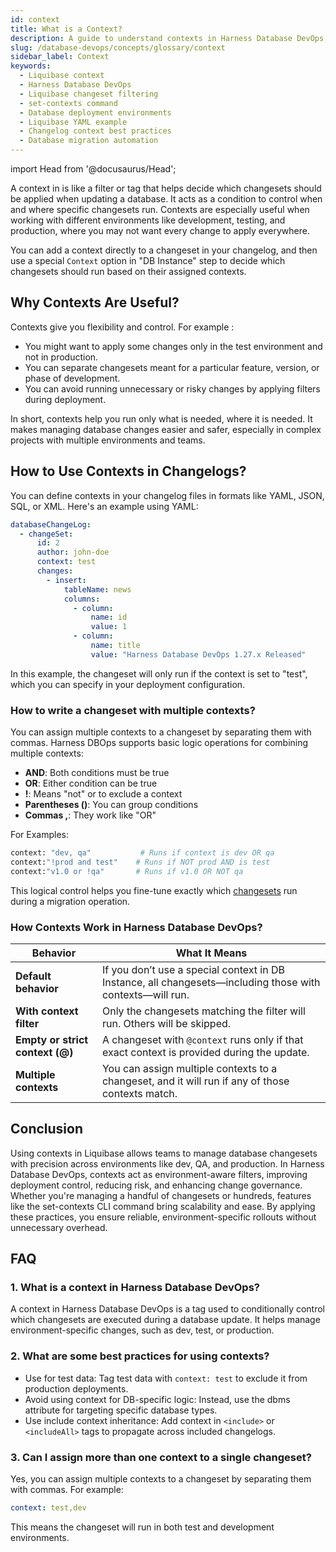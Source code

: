 ```yaml
---
id: context
title: What is a Context?
description: A guide to understand contexts in Harness Database DevOps, including their purpose, usage, and best practices for managing database changesets across environments.
slug: /database-devops/concepts/glossary/context
sidebar_label: Context
keywords:
  - Liquibase context
  - Harness Database DevOps 
  - Liquibase changeset filtering
  - set-contexts command
  - Database deployment environments
  - Liquibase YAML example
  - Changelog context best practices
  - Database migration automation
---
```


import Head from '@docusaurus/Head';

<Head>
  <meta name="title" content="Understanding Contexts in Harness Database DevOps" data-rh="title"/>
  <meta
    name="description"
    content="Learn what a context is, how it works in Harness DB DevOps, and explore best practices for context, rollback, transaction control, and CI/CD workflows."
  />
  <script type="application/ld+json">
    {`
      {
        "@context": "https://schema.org",
        "@type": "FAQPage",
        "mainEntity": [
          {
            "@type": "Question",
            "name": "What is a context in Liquibase?",
            "acceptedAnswer": {
              "@type": "Answer",
              "text": "A context in Liquibase is a tag used to conditionally control which changesets are executed during a database update. It helps manage environment-specific changes, such as dev, test, or production."
            }
          },
          {
            "@type": "Question",
            "name": "Can I assign more than one context to a changeset?",
            "acceptedAnswer": {
              "@type": "Answer",
              "text": "Yes. You can assign multiple contexts to a changeset by separating them with commas. For example: context: 'dev,test'. The changeset will run if either context matches."
            }
          },
          {
            "@type": "Question",
            "name": "What does the set-contexts command do in Liquibase?",
            "acceptedAnswer": {
              "@type": "Answer",
              "text": "The set-contexts command allows you to bulk edit and apply context values to changesets from the command line without modifying the changelog files directly. It works with YAML, XML, JSON, and SQL changelogs."
            }
          },
          {
            "@type": "Question",
            "name": "Do I need Liquibase Pro to use multiple contexts?",
            "acceptedAnswer": {
              "@type": "Answer",
              "text": "No. You can assign multiple contexts in open-source Liquibase as well. However, advanced commands like set-contexts are part of Liquibase Pro."
            }
          },
          {
            "@type": "Question",
            "name": "How do contexts work in Harness Database DevOps?",
            "acceptedAnswer": {
              "@type": "Answer",
              "text": "In Harness Database DevOps, the context filter in the DB Instance step determines which changesets will run. If no filter is provided, all changesets—including those with contexts—are executed."
            }
          }
        ]
      }
    `}
  </script>
</Head>

A context in is like a filter or tag that helps decide which changesets should be applied when updating a database. It acts as a condition to control when and where specific changesets run. Contexts are especially useful when working with different environments like development, testing, and production, where you may not want every change to apply everywhere.

You can add a context directly to a changeset in your changelog, and then use a special `Context` option in "DB Instance" step to decide which changesets should run based on their assigned contexts.

## Why Contexts Are Useful?

Contexts give you flexibility and control. For example :
- You might want to apply some changes only in the test environment and not in production.
- You can separate changesets meant for a particular feature, version, or phase of development.
- You can avoid running unnecessary or risky changes by applying filters during deployment.

In short, contexts help you run only what is needed, where it is needed. It makes managing database changes easier and safer, especially in complex projects with multiple environments and teams.

## How to Use Contexts in Changelogs?
You can define contexts in your changelog files in formats like YAML, JSON, SQL, or XML. Here's an example using YAML:

```yaml
databaseChangeLog:
  - changeSet:
      id: 2
      author: john-doe
      context: test
      changes:
        - insert:
            tableName: news
            columns:
              - column:
                  name: id
                  value: 1
              - column:
                  name: title
                  value: "Harness Database DevOps 1.27.x Released"
```

In this example, the changeset will only run if the context is set to "test", which you can specify in your deployment configuration.

### How to write a changeset with multiple contexts?
You can assign multiple contexts to a changeset by separating them with commas. Harness DBOps supports basic logic operations for combining multiple contexts:

- **AND**: Both conditions must be true
- **OR**: Either condition can be true
- **!**: Means "not" or to exclude a context
- **Parentheses ()**: You can group conditions
- **Commas ,**: They work like "OR"

For Examples:
```bash
context: "dev, qa"           # Runs if context is dev OR qa
context:"!prod and test"    # Runs if NOT prod AND is test
context:"v1.0 or !qa"       # Runs if v1.0 OR NOT qa
```
This logical control helps you fine-tune exactly which [changesets](./changeset.md) run during a migration operation.

### How Contexts Work in Harness Database DevOps?

| Behavior                        | What It Means                                                                                 |
| ------------------------------- | --------------------------------------------------------------------------------------------- |
| **Default behavior**            | If you don’t use a special context in DB Instance, all changesets—including those with contexts—will run. |
| **With context filter**         | Only the changesets matching the filter will run. Others will be skipped.                     |
| **Empty or strict context (@)** | A changeset with `@context` runs only if that exact context is provided during the update.    |
| **Multiple contexts**           | You can assign multiple contexts to a changeset, and it will run if any of those contexts match. |

## Conclusion

Using contexts in Liquibase allows teams to manage database changesets with precision across environments like dev, QA, and production. In Harness Database DevOps, contexts act as environment-aware filters, improving deployment control, reducing risk, and enhancing change governance. Whether you're managing a handful of changesets or hundreds, features like the set-contexts CLI command bring scalability and ease. By applying these practices, you ensure reliable, environment-specific rollouts without unnecessary overhead.

## FAQ

### 1. What is a context in Harness Database DevOps?

A context in Harness Database DevOps is a tag used to conditionally control which changesets are executed during a database update. It helps manage environment-specific changes, such as dev, test, or production.

### 2. What are some best practices for using contexts?

- Use for test data: Tag test data with `context: test` to exclude it from production deployments.
- Avoid using context for DB-specific logic: Instead, use the dbms attribute for targeting specific database types.
- Use include context inheritance: Add context in `<include>` or `<includeAll>` tags to propagate across included changelogs.

### 3. Can I assign more than one context to a single changeset?

Yes, you can assign multiple contexts to a changeset by separating them with commas. For example:

```yaml
context: test,dev
``` 
This means the changeset will run in both test and development environments. 
